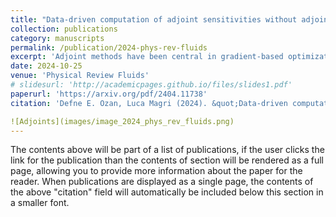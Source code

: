 ```yaml
---
title: "Data-driven computation of adjoint sensitivities without adjoint solvers: An application to thermoacoustics"
collection: publications
category: manuscripts
permalink: /publication/2024-phys-rev-fluids
excerpt: 'Adjoint methods have been central in gradient-based optimization but traditionally require known governing equations. In this paper, we introduce a data-driven approach that utilizes echo state networks (ESNs) to infer adjoint sensitivities from data, even in cases where the system's equations are unknown, or the data are subjected to noise. By embedding physical knowledge into the network architecture, the method accurately predicts sensitivities to parameters and initial conditions in a nonlinear thermoacoustic system. This framework opens new possibilities for gradient-based data-driven design optimization.'
date: 2024-10-25
venue: 'Physical Review Fluids'
# slidesurl: 'http://academicpages.github.io/files/slides1.pdf'
paperurl: 'https://arxiv.org/pdf/2404.11738'
citation: 'Defne E. Ozan, Luca Magri (2024). &quot;Data-driven computation of adjoint sensitivities without adjoint solvers: An application to thermoacoustics.&quot; <i>Phys. Rev. Fluids. 9. 103902.'

![Adjoints](images/image_2024_phys_rev_fluids.png)
---
```


The contents above will be part of a list of publications, if the user clicks the link for the publication than the contents of section will be rendered as a full page, allowing you to provide more information about the paper for the reader. When publications are displayed as a single page, the contents of the above "citation" field will automatically be included below this section in a smaller font.